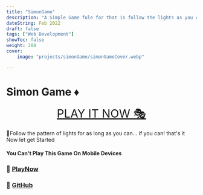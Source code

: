 ```yaml
---
title: "SimonGame"
description: "A Simple Game fule for that is follow the lights as you can"
dateString: Feb 2022
draft: false
tags: ["Web Development"]
showToc: false
weight: 204
cover:
    image: "projects/simonGame/simonGameCover.webp"

---
```


# Simon Game ♦

<p align="center">
<a style="font-size:30px" href="https://awwais.me/game">PLAY IT NOW 🎭</a>
</p>
🧨Follow the pattern of lights for as long as you can... if you can! that's it Now let get Started

#### You Can't Play This Game On Mobile Devices

### 🔗 [PlayNow](https://awwais.me/game)
### 🔗 [GitHub](https://github.com/awwais/game)


